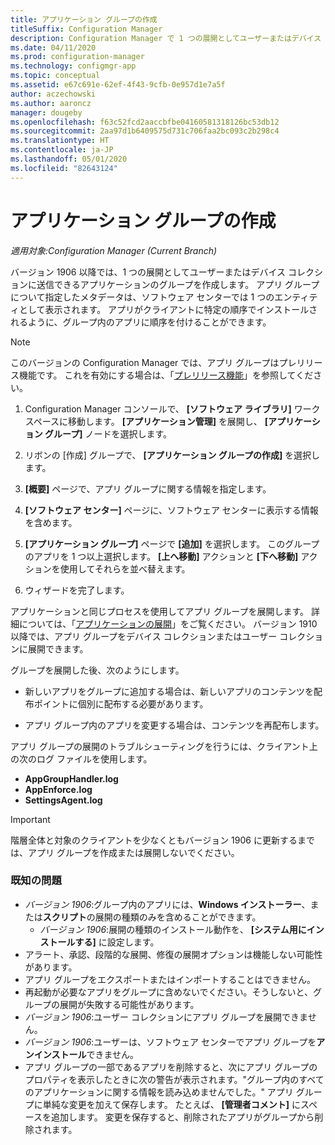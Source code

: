 ```yaml
---
title: アプリケーション グループの作成
titleSuffix: Configuration Manager
description: Configuration Manager で 1 つの展開としてユーザーまたはデバイス コレクションに送信できるアプリケーションのグループを作成します。
ms.date: 04/11/2020
ms.prod: configuration-manager
ms.technology: configmgr-app
ms.topic: conceptual
ms.assetid: e67c691e-62ef-4f43-9cfb-0e957d1e7a5f
author: aczechowski
ms.author: aaroncz
manager: dougeby
ms.openlocfilehash: f63c52fcd2aaccbfbe04160581318126bc53db12
ms.sourcegitcommit: 2aa97d1b6409575d731c706faa2bc093c2b298c4
ms.translationtype: HT
ms.contentlocale: ja-JP
ms.lasthandoff: 05/01/2020
ms.locfileid: "82643124"
---
```

# <a name="create-application-groups"></a>アプリケーション グループの作成

*適用対象:Configuration Manager (Current Branch)*

<!--3555907-->

バージョン 1906 以降では、1 つの展開としてユーザーまたはデバイス コレクションに送信できるアプリケーションのグループを作成します。 アプリ グループについて指定したメタデータは、ソフトウェア センターでは 1 つのエンティティとして表示されます。 アプリがクライアントに特定の順序でインストールされるように、グループ内のアプリに順序を付けることができます。

> [!Note]  
> このバージョンの Configuration Manager では、アプリ グループはプレリリース機能です。 これを有効にする場合は、「[プレリリース機能](../../core/servers/manage/pre-release-features.md)」を参照してください。  

1. Configuration Manager コンソールで、 **[ソフトウェア ライブラリ]** ワークスペースに移動します。 **[アプリケーション管理]** を展開し、 **[アプリケーション グループ]** ノードを選択します。  

1. リボンの [作成] グループで、 **[アプリケーション グループの作成]** を選択します。

1. **[概要]** ページで、アプリ グループに関する情報を指定します。  

1. **[ソフトウェア センター]** ページに、ソフトウェア センターに表示する情報を含めます。  

1. **[アプリケーション グループ]** ページで **[追加]** を選択します。 このグループのアプリを 1 つ以上選択します。 **[上へ移動]** アクションと **[下へ移動]** アクションを使用してそれらを並べ替えます。  

1. ウィザードを完了します。  

アプリケーションと同じプロセスを使用してアプリ グループを展開します。 詳細については、「[アプリケーションの展開](deploy-applications.md)」をご覧ください。 バージョン 1910 以降では、アプリ グループをデバイス コレクションまたはユーザー コレクションに展開できます。

グループを展開した後、次のようにします。

- 新しいアプリをグループに追加する場合は、新しいアプリのコンテンツを配布ポイントに個別に配布する必要があります。

- アプリ グループ内のアプリを変更する場合は、コンテンツを再配布します。

アプリ グループの展開のトラブルシューティングを行うには、クライアント上の次のログ ファイルを使用します。

- **AppGroupHandler.log**
- **AppEnforce.log**
- **SettingsAgent.log**

> [!Important]  
> 階層全体と対象のクライアントを少なくともバージョン 1906 に更新するまでは、アプリ グループを作成または展開しないでください。

### <a name="known-issues"></a>既知の問題

- *バージョン 1906*:グループ内のアプリには、**Windows インストーラー**、または**スクリプト**の展開の種類のみを含めることができます。
  - *バージョン 1906*:展開の種類のインストール動作を、 **[システム用にインストールする]** に設定します。
- アラート、承認、段階的な展開、修復の展開オプションは機能しない可能性があります。
- アプリ グループをエクスポートまたはインポートすることはできません。
- 再起動が必要なアプリをグループに含めないでください。そうしないと、グループの展開が失敗する可能性があります。
- *バージョン 1906*:ユーザー コレクションにアプリ グループを展開できません。
- *バージョン 1906*:ユーザーは、ソフトウェア センターでアプリ グループを**アンインストール**できません。
- アプリ グループの一部であるアプリを削除すると、次にアプリ グループのプロパティを表示したときに次の警告が表示されます。"グループ内のすべてのアプリケーションに関する情報を読み込めませんでした。" アプリ グループに単純な変更を加えて保存します。 たとえば、 **[管理者コメント]** にスペースを追加します。 変更を保存すると、削除されたアプリがグループから削除されます。<!-- 7099542 -->
